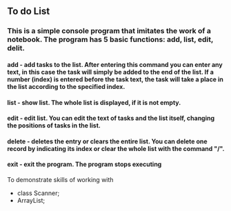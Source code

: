 ## To do List
### This is a simple console program that imitates the work of a notebook. The program has 5 basic functions: add, list, edit, delit.
#### add - add tasks to the list.  After entering this command you can enter any text, in this case the task will simply be added to the end of the list. If a number (index) is entered before the task text, the task will take a place in the list according to the specified index.
#### list - show list. The whole list is displayed, if it is not empty.
#### edit - edit list. You can edit the text of tasks and the list itself, changing the positions of tasks in the list.
#### delete - deletes the entry or clears the entire list. You can delete one record by indicating its index or clear the whole list with the command "/".
#### exit - exit the program. The program stops executing
To demonstrate skills of working with
- class Scanner;
- ArrayList;